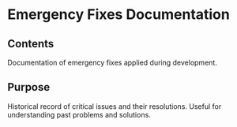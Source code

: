 # Emergency Fixes Documentation

## Contents
Documentation of emergency fixes applied during development.

## Purpose
Historical record of critical issues and their resolutions.
Useful for understanding past problems and solutions.
